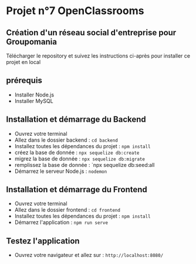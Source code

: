 # Projet n°7 OpenClassrooms

## Création d'un réseau social d'entreprise pour Groupomania

Télécharger le repository et suivez les instructions ci-après pour installer ce projet en local

## prérequis

* Installer Node.js
* Installer MySQL

## Installation et démarrage du Backend

* Ouvrez votre terminal
* Allez dans le dossier backend : `cd backend` 
* Installez toutes les dépendances du projet : `npm install`
* créez la base de donnée : `npx sequelize db:create`
* migrez la base de donnée : `npx sequelize db:migrate`
* remplissez la base de donnée : `npx sequelize db:seed:all
* Démarrez le serveur Node.js : `nodemon`

## Installation et démarrage du Frontend

* Ouvrez votre terminal
* Allez dans le dossier frontend : `cd frontend` 
* Installez toutes les dépendances du projet : `npm install`
* Démarrez l'application : `npm run serve`

## Testez l'application
* Ouvrez votre navigateur et allez sur : `http://localhost:8080/`





